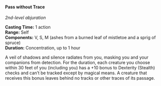 #### Pass without Trace
<!-- TODO Check and tag this spell -->
<!-- markdownlint-disable-next-line no-emphasis-as-heading -->
_2nd-level abjuration_

**Casting Time:** 1 action \
**Range:** Self \
**Components:** V, S, M (ashes from a burned leaf of mistletoe and a sprig of spruce) \
**Duration:** Concentration, up to 1 hour

A veil of shadows and silence radiates from you, masking you and your companions from detection.
For the duration, each creature you choose within 30 feet of you (including you) has a +10 bonus to Dexterity (Stealth) checks and can’t be tracked except by magical means.
A creature that receives this bonus leaves behind no tracks or other traces of its passage.
